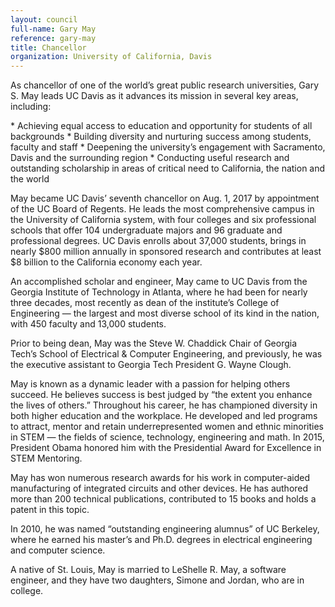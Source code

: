 ```yaml
---
layout: council
full-name: Gary May
reference: gary-may
title: Chancellor
organization: University of California, Davis
---
```


<p>As chancellor of one of the world’s great public research universities, Gary S. May leads UC Davis as it advances its mission in several key areas, including:</p>
* Achieving equal access to education and opportunity for students of all backgrounds
* Building diversity and nurturing success among students, faculty and staff
* Deepening the university’s engagement with Sacramento, Davis and the surrounding region
* Conducting useful research and outstanding scholarship in areas of critical need to California, the nation and the world
<p>May became UC Davis’ seventh chancellor on Aug. 1, 2017 by appointment of the UC Board of Regents. He leads the most comprehensive campus in the University of California system, with four colleges and six professional schools that offer 104 undergraduate majors and 96 graduate and professional degrees. UC Davis enrolls about 37,000 students, brings in nearly $800 million annually in sponsored research and contributes at least $8 billion to the California economy each year.</p>
<p>An accomplished scholar and engineer, May came to UC Davis from the Georgia Institute of Technology in Atlanta, where he had been for nearly three decades, most recently as dean of the institute’s College of Engineering — the largest and most diverse school of its kind in the nation, with 450 faculty and 13,000 students.</p>
<p>Prior to being dean, May was the Steve W. Chaddick Chair of Georgia Tech’s School of Electrical & Computer Engineering, and previously, he was the executive assistant to Georgia Tech President G. Wayne Clough.</p>
<p>May is known as a dynamic leader with a passion for helping others succeed. He believes success is best judged by “the extent you enhance the lives of others.” Throughout his career, he has championed diversity in both higher education and the workplace. He developed and led programs to attract, mentor and retain underrepresented women and ethnic minorities in STEM — the fields of science, technology, engineering and math. In 2015, President Obama honored him with the Presidential Award for Excellence in STEM Mentoring.</p>
<p>May has won numerous research awards for his work in computer-aided manufacturing of integrated circuits and other devices. He has authored more than 200 technical publications, contributed to 15 books and holds a patent in this topic.</p>
<p>In 2010, he was named “outstanding engineering alumnus” of UC Berkeley, where he earned his master’s and Ph.D. degrees in electrical engineering and computer science.</p>
<p>A native of St. Louis, May is married to LeShelle R. May, a software engineer, and they have two daughters, Simone and Jordan, who are in college.</p>
